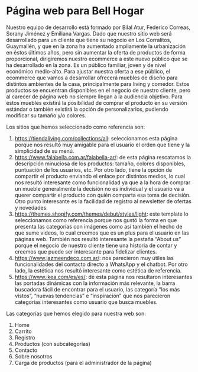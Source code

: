 # Página web para Bell Hogar

Nuestro equipo de desarrollo está formado por Bilal Atur, Federico Correas, Sorany Jiménez y Emiliana Vargas.
Dado que nuestro sitio web será desarrollado para un cliente que tiene su negocio en Los Corralitos, Guaymallén, y que en la zona ha aumentado ampliamente la urbanización en éstos últimos años, pero sin aumentar la oferta de productos de forma proporcional, dirigiremos nuestro ecommerce a este nuevo público que se ha desarrollado en la zona. Es un público familiar, joven y de nivel económico medio-alto.
Para ajustar nuestra oferta a ese público, el ecommerce que vamos a desarrollar ofrecerá muebles de diseño para distintos ambientes de la casa, principalmente para living y comedor. Estos productos se encuentran disponibles en el negocio de nuestro cliente, pero al carecer de página web no siempre llegan a la audiencia objetivo. Para éstos muebles existirá la posibilidad de comprar el producto en su versión estándar o también existirá la opción de personalizarlos, pudiendo modificar su tamaño y/o colores.

Los sitios que hemos seleccionado como referencia son:
1.	https://tiendaliving.com/collections/all: seleccionamos esta página porque nos resultó muy amigable para el usuario el orden que tiene y la simplicidad de su menú.
2.	https://www.falabella.com.ar/falabella-ar/: de esta página rescatamos la descripción minuciosa de los productos: tamaño, colores disponibles, puntuación de los usuarios, etc. Por otro lado, tiene la opción de compartir el producto enviando el enlace por distintos medios, lo cual nos resultó interesante como funcionalidad ya que a la hora de comprar un mueble generalmente la decisión no es individual y el usuario va a querer compartir el producto con quién comparta esa toma de decisión. Otro punto interesante es la facilidad de registro al newsletter de ofertas y novedades.
3.	https://themes.shopify.com/themes/debut/styles/light: este template lo seleccionamos como referencia porque nos gustó la forma en que presenta las categorías con imágenes como así también el hecho de que sume videos, lo cual creemos que es un plus para el usuario en las páginas web. También nos resultó interesante la pestaña “About us” porque el negocio de nuestro cliente tiene una historia de contar y creemos que puede ser interesante para fidelizar clientes.
4.	https://www.jazmeendeco.com.ar/: nos parecieron muy útiles las funcionalidades del contacto directo a WhatsApp y el chatbot. Por otro lado, la estética nos resultó interesante como estética de referencia.
5.	https://www.ikea.com/es/es/: de esta página nos resultaron interesantes las portadas dinámicas con la información más relevante, la barra buscadora fácil de encontrar para el usuario, las categoría ”los más vistos”, “nuevas tendencias” e “inspiración” que nos parecieron categorías interesantes como usuario que busca muebles. 

Las categorías que hemos elegido para nuestra web son:
1.	Home
2.	Carrito
3.	Registro
4.	Productos (con subcategorías)
5.	Contacto
6.	Sobre nosotros
7.	Carga de productos (para el administrador de la página) 
